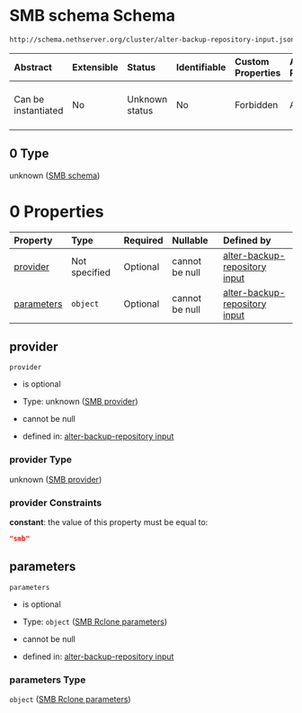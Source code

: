 # SMB schema Schema

```txt
http://schema.nethserver.org/cluster/alter-backup-repository-input.json#/anyOf/2/allOf/0
```



| Abstract            | Extensible | Status         | Identifiable | Custom Properties | Additional Properties | Access Restrictions | Defined In                                                                                                |
| :------------------ | :--------- | :------------- | :----------- | :---------------- | :-------------------- | :------------------ | :-------------------------------------------------------------------------------------------------------- |
| Can be instantiated | No         | Unknown status | No           | Forbidden         | Allowed               | none                | [alter-backup-repository-input.json\*](cluster/alter-backup-repository-input.json "open original schema") |

## 0 Type

unknown ([SMB schema](alter-backup-repository-input-anyof-2-allof-smb-schema.md))

# 0 Properties

| Property                  | Type          | Required | Nullable       | Defined by                                                                                                                                                                                                                        |
| :------------------------ | :------------ | :------- | :------------- | :-------------------------------------------------------------------------------------------------------------------------------------------------------------------------------------------------------------------------------- |
| [provider](#provider)     | Not specified | Optional | cannot be null | [alter-backup-repository input](alter-backup-repository-input-anyof-2-allof-smb-schema-properties-smb-provider.md "http://schema.nethserver.org/cluster/alter-backup-repository-input.json#/anyOf/2/allOf/0/properties/provider") |
| [parameters](#parameters) | `object`      | Optional | cannot be null | [alter-backup-repository input](alter-backup-repository-input-defs-smb-rclone-parameters.md "http://schema.nethserver.org/cluster/alter-backup-repository-input.json#/anyOf/2/allOf/0/properties/parameters")                     |

## provider



`provider`

*   is optional

*   Type: unknown ([SMB provider](alter-backup-repository-input-anyof-2-allof-smb-schema-properties-smb-provider.md))

*   cannot be null

*   defined in: [alter-backup-repository input](alter-backup-repository-input-anyof-2-allof-smb-schema-properties-smb-provider.md "http://schema.nethserver.org/cluster/alter-backup-repository-input.json#/anyOf/2/allOf/0/properties/provider")

### provider Type

unknown ([SMB provider](alter-backup-repository-input-anyof-2-allof-smb-schema-properties-smb-provider.md))

### provider Constraints

**constant**: the value of this property must be equal to:

```json
"smb"
```

## parameters



`parameters`

*   is optional

*   Type: `object` ([SMB Rclone parameters](alter-backup-repository-input-defs-smb-rclone-parameters.md))

*   cannot be null

*   defined in: [alter-backup-repository input](alter-backup-repository-input-defs-smb-rclone-parameters.md "http://schema.nethserver.org/cluster/alter-backup-repository-input.json#/anyOf/2/allOf/0/properties/parameters")

### parameters Type

`object` ([SMB Rclone parameters](alter-backup-repository-input-defs-smb-rclone-parameters.md))
